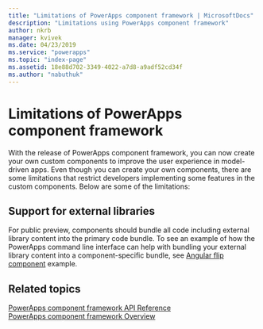 ```yaml
---
title: "Limitations of PowerApps component framework | MicrosoftDocs"
description: "Limitations using PowerApps component framework"
author: nkrb
manager: kvivek
ms.date: 04/23/2019
ms.service: "powerapps"
ms.topic: "index-page"
ms.assetid: 18e88d702-3349-4022-a7d8-a9adf52cd34f
ms.author: "nabuthuk"
---
```


# Limitations of PowerApps component framework

With the release of PowerApps component framework, you can now create your own custom components to improve the user experience in model-driven apps. Even though you can create your own components, there are some limitations that restrict developers implementing some features in the custom components. Below are some of the limitations:

## Support for external libraries

For public preview, components should bundle all code including external library content into the primary code bundle. To see an example of how the PowerApps command line interface can help with bundling your external library content into a component-specific bundle, see [Angular flip component](sample-controls/angular-flip-control.md) example.

## Related topics

[PowerApps component framework API Reference](reference/index.md)<br/>
[PowerApps component framework Overview](overview.md)